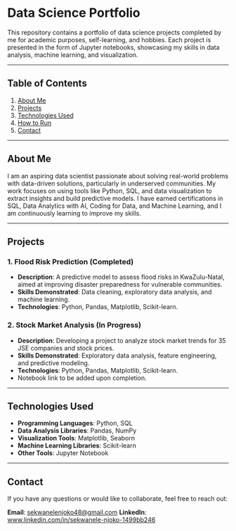 # Data Science Portfolio  

This repository contains a portfolio of data science projects completed by me for academic purposes, self-learning, and hobbies. Each project is presented in the form of Jupyter notebooks, showcasing my skills in data analysis, machine learning, and visualization.  

---

## Table of Contents  

1. [About Me](#about-me)  
2. [Projects](#projects)  
3. [Technologies Used](#technologies-used)  
4. [How to Run](#how-to-run)  
5. [Contact](#contact)  

---

## About Me  

I am an aspiring data scientist passionate about solving real-world problems with data-driven solutions, particularly in underserved communities. My work focuses on using tools like Python, SQL, and data visualization to extract insights and build predictive models. I have earned certifications in SQL, Data Analytics with AI, Coding for Data, and Machine Learning, and I am continuously learning to improve my skills.  

---

## Projects  

### 1. **Flood Risk Prediction** (Completed)  
   - **Description**: A predictive model to assess flood risks in KwaZulu-Natal, aimed at improving disaster preparedness for vulnerable communities.  
   - **Skills Demonstrated**: Data cleaning, exploratory data analysis, and machine learning.  
   - **Technologies**: Python, Pandas, Matplotlib, Scikit-learn.  
      

### 2. **Stock Market Analysis** (In Progress)  
   - **Description**: Developing a project to analyze stock market trends for 35 JSE companies and stock prices.  
   - **Skills Demonstrated**: Exploratory data analysis, feature engineering, and predictive modeling.  
   - **Technologies**: Python, Pandas, Matplotlib, Scikit-learn.  
   - Notebook link to be added upon completion.  

---

## Technologies Used  

- **Programming Languages**: Python, SQL  
- **Data Analysis Libraries**: Pandas, NumPy  
- **Visualization Tools**: Matplotlib, Seaborn  
- **Machine Learning Libraries**: Scikit-learn  
- **Other Tools**: Jupyter Notebook  

---

## Contact
If you have any questions or would like to collaborate, feel free to reach out:

**Email**: sekwanelenjoko48@gmail.com
**LinkedIn**: www.linkedin.com/in/sekwanele-njoko-1499bb246



<!---
Sekwanele950/Sekwanele950 is a ✨ special ✨ repository because its `README.md` (this file) appears on your GitHub profile.
You can click the Preview link to take a look at your changes.
--->
